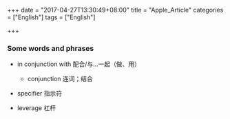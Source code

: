 +++
date = "2017-04-27T13:30:49+08:00"
title = "Apple_Article"
categories = ["English"]
tags = ["English"]

+++

### Some words and phrases

+ in conjunction with 配合/与...一起（做、用）
  - conjunction 连词；结合

+ specifier 指示符

+ leverage 杠杆




